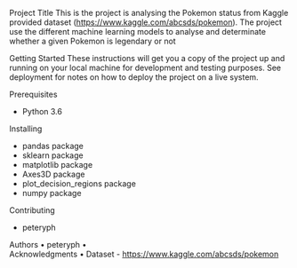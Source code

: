 Project Title
This is the project is analysing the  Pokemon status from Kaggle provided dataset  (https://www.kaggle.com/abcsds/pokemon).
The project use the different machine learning models to analyse and determinate whether a given Pokemon is legendary or not 


Getting Started
These instructions will get you a copy of the project up and running on your local machine for development and testing purposes. See deployment for notes on how to deploy the project on a live system.

Prerequisites
- Python 3.6

Installing
- pandas package
- sklearn package
- matplotlib package
- Axes3D package
- plot_decision_regions package
- numpy package

Contributing
- peteryph

Authors
	•	peteryph
	•	
Acknowledgments
	•	Dataset - https://www.kaggle.com/abcsds/pokemon
	
